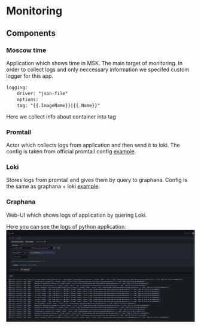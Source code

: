 # Monitoring

## Components
### Moscow time
Application which shows time in MSK. The main target of monitoring.
In order to collect logs and only neccessary information we specifed custom logger for this app.
```docker
logging:
    driver: "json-file"
    options:
    tag: "{{.ImageName}}|{{.Name}}"
```
Here we collect info about container into tag

### Promtail
Actor which collects logs from application and then send it to loki. The config is taken from official promtail config [example](https://github.com/black-rosary/loki-nginx/blob/master/promtail/promtail.yml).

### Loki
Stores logs from promtail and gives them by query to graphana. Config is the same as graphana + loki [example](https://github.com/grafana/loki/blob/main/production/docker-compose.yaml).

### Graphana
Web-UI which shows logs of application by quering Loki. 

Here you can see the logs of python application.
![graphana](./img/graphana.jpg)